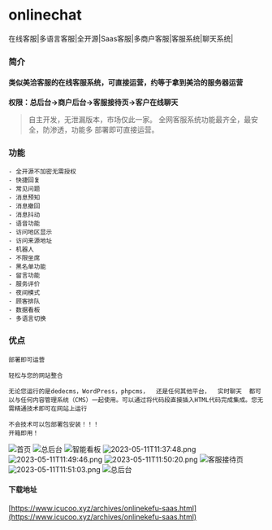 # onlinechat
在线客服|多语言客服|全开源|Saas客服|多商户客服|客服系统|聊天系统|
### 简介

#### 类似美洽客服的在线客服系统，可直接运营，约等于拿到美洽的服务器运营

**权限：总后台->商户后台->客服接待页->客户在线聊天**

> 自主开发，无泄漏版本，市场仅此一家。
> 全网客服系统功能最齐全，最安全，防渗透，功能多
> 部署即可直接运营。

### 功能
```
- 全开源不加密无需授权
- 快捷回复
- 常见问题
- 消息预知
- 消息撤回
- 消息抖动
- 语音功能
- 访问地区显示
- 访问来源地址
- 机器人
- 不限坐席
- 黑名单功能
- 留言功能
- 服务评价
- 夜间模式
- 顾客排队
- 数据看板
- 多语言切换
```


### 优点
```
部署即可运营

轻松与您的网站整合

无论您运行的是dedecms，WordPress，phpcms，  还是任何其他平台，  实时聊天  都可以与任何内容管理系统（CMS）一起使用。可以通过将代码段直接插入HTML代码完成集成。您无需精通技术即可在网站上运行

不会技术可以包部署包安装！！！
开箱即用！
```

![首页][1]
![总后台][2]
![智能看板][3]
![2023-05-11T11:37:48.png][4]
![2023-05-11T11:49:46.png][5]
![2023-05-11T11:50:20.png][6]
![客服接待页][7]
![2023-05-11T11:51:03.png][8]
![总后台][9]


#### 下载地址

[https://www.icucoo.xyz/archives/onlinekefu-saas.html](https://www.icucoo.xyz/archives/onlinekefu-saas.html)

  [1]: https://cdn.zenless.top/gh/UsdtTokenApi/codepic/2023/05/11/1683804910.png
  [2]: https://cdn.zenless.top/gh/UsdtTokenApi/codepic/2023/05/11/1683804952.png
  [3]: https://cdn.zenless.top/gh/UsdtTokenApi/codepic/2023/05/11/1683806322.png
  [4]: https://cdn.zenless.top/gh/UsdtTokenApi/codepic/2023/05/11/1683805068.png
  [5]: https://cdn.zenless.top/gh/UsdtTokenApi/codepic/2023/05/11/1683805787.png
  [6]: https://cdn.zenless.top/gh/UsdtTokenApi/codepic/2023/05/11/1683805821.png
  [7]: https://cdn.zenless.top/gh/UsdtTokenApi/codepic/2023/05/11/1683805805.png
  [8]: https://cdn.zenless.top/gh/UsdtTokenApi/codepic/2023/05/11/1683805863.png
  [9]: https://cdn.zenless.top/gh/UsdtTokenApi/codepic/2023/05/11/1683805905.png
